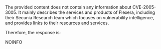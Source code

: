 The provided content does not contain any information about CVE-2005-3005. It mainly describes the services and products of Flexera, including their Secunia Research team which focuses on vulnerability intelligence, and provides links to their resources and services.

Therefore, the response is:

NOINFO
